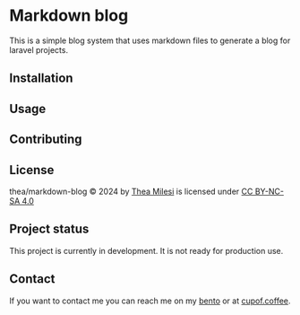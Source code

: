 # Markdown blog

This is a simple blog system that uses markdown files to generate a blog for laravel projects.

## Installation

## Usage

## Contributing

## License

thea/markdown-blog © 2024 by [Thea Milesi](https://cupof.coffee) is licensed under [CC BY-NC-SA 4.0](https://creativecommons.org/licenses/by-nc-sa/4.0/?ref=chooser-v1)

## Project status

This project is currently in development.
It is not ready for production use.

## Contact

If you want to contact me you can reach me on my [bento](https://bento.me/thea) or at [cupof.coffee](https://cupof.coffee).

